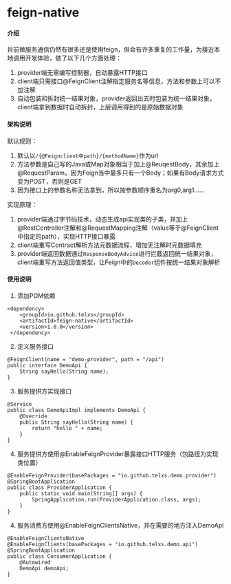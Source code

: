 # feign-native

#### 介绍
目前微服务通信仍然有很多还是使用feign，但会有许多重复的工作量，为接近本地调用开发体验，做了以下几个方面处理：
1.  provider端无需编写控制器，自动暴露HTTP接口
2.  client端只需接口@FeignClient注解指定服务名等信息，方法和参数上可以不加注解
3.  自动包装和拆封统一结果对象，provider返回出去时包装为统一结果对象，client端拿到数据时自动拆封，上层调用得到的是原始数据对象

#### 架构说明

默认规则：
1.  默认以`/{@Feignclient中path}/{methodName}`作为url
2.  方法参数是自己写的Java或Map对象相当于加上@ReuqestBody，其余加上@RequestParam，因为Feign当中最多只有一个Body；如果有Body请求方式变为POST，否则是GET
3.  因为接口上的参数名称无法拿到，所以按参数顺序重名为arg0,arg1……

实现原理：
1.  provider端通过字节码技术，动态生成api实现类的子类，并加上@RestController注解和@RequestMapping注解（value等于@FeignClient中指定的path），实现HTTP接口暴露
2.  client端重写Contract解析方法元数据流程，增加无注解时元数据填充
3.  provider端返回数据通过`ResponseBodyAdvice`进行拦截返回统一结果对象，client端重写方法返回值类型，让Feign中的`Decoder`组件按统一结果对象解析


#### 使用说明

1.  添加POM依赖
```
<dependency>
    <groupId>io.github.telxs</groupId>
    <artifactId>feign-native</artifactId>
    <version>1.0.0</version>
 </dependency>
```
2.  定义服务接口
```
@FeignClient(name = "demo-provider", path = "/api")
public interface DemoApi {
    String sayHello(String name);
}

```
3.  服务提供方实现接口
```
@Service
public class DemoApiImpl implements DemoApi {
    @Override
    public String sayHello(String name) {
        return "hello " + name;
    }
}
```
4.  服务提供方使用@EnableFeignProvider暴露接口HTTP服务（包路径为实现类位置）
```
@EnableFeignProvider(basePackages = "io.github.telxs.demo.provider")
@SpringBootApplication
public class ProviderApplication {
    public static void main(String[] args) {
        SpringApplication.run(ProviderApplication.class, args);
    }
}
```
4.  服务消费方使用@EnableFeignClientsNative，并在需要的地方注入DemoApi
```
@EnableFeignClientsNative
@EnableFeignClients(basePackages = "io.github.telxs.demo.api")
@SpringBootApplication
public class ConsumerApplication {
    @Autowired
    DemoApi demoApi;
}
```
